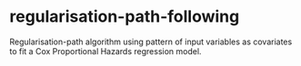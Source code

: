 regularisation-path-following
=============================

Regularisation-path algorithm using pattern of input variables as covariates to fit a Cox Proportional Hazards regression model.
